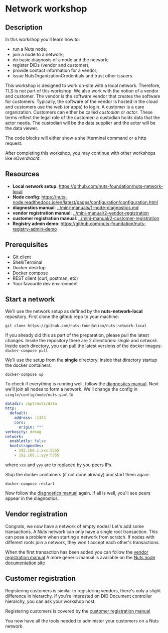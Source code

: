 # Network workshop

## Description

In this workshop you'll learn how to:

- run a Nuts node;
- join a node to a network;
- do basic diagnosis of a node and the network;
- register DIDs (vendor and customer);
- provide contact information for a vendor;
- issue NutsOrganizationCredentials and trust other issuers.

This workshop is designed to work on-site with a local network. Therefore, TLS is not part of this workshop.
We also work with the notion of a vendor and customer. The vendor is the software vendor that creates the software for customers.
Typically, the software of the vendor is hosted in the cloud and customers use the web (or apps) to login.
A customer is a care organization. Customers can either be called *custodian* or *actor*.
These terms reflect the legal role of the customer: a custodian holds data that the actor needs.
The custodian will be the data supplier and the actor will be the data viewer.

The code blocks will either show a shell/terminal command or a http request.

After completing this workshop, you may continue with other workshops like *eOverdracht*.

## Resources

- **Local network setup**: https://github.com/nuts-foundation/nuts-network-local
- **Node config**: https://nuts-node.readthedocs.io/en/latest/pages/configuration/configuration.html
- **diagnostics manual**: [../mini-manuals/1-node-diagnostics.md](../mini-manuals/1-node-diagnostics.md)
- **vendor registration manual**: [../mini-manual/2-vendor-registration](../mini-manuals/2-vendor-registration.md)
- **customer registration manual**: [../mini-manual/2-customer-registration](../mini-manuals/3-customer-registration.md)
- **Registry admin demo**: https://github.com/nuts-foundation/nuts-registry-admin-demo

## Prerequisites

- Git client
- Shell/Terminal
- Docker desktop
- Docker compose 
- REST client (curl, postman, etc)
- Your favourite dev environment

## Start a network

We'll use the network setup as defined by the **nuts-network-local** repository.
First clone the github repo to your machine:

```shell
git clone https://github.com/nuts-foundation/nuts-network-local
```

If you already did this as part of the preparation, please pull the latest changes.
Inside the repository there are 2 directories: *single* and *network*.
Inside each directory, you can pull the latest versions of the docker images: `docker-compose pull`

We'll use the setup from the **single** directory.
Inside that directory startup the docker containers:

```shell
docker-compose up
```

To check if everything is running well, follow the [diagnostics manual](../mini-manuals/1-node-diagnostics.md).
Next we'll join all nodes to form a network.
We'll change the config in `single/config/node/nuts.yaml` to
```yaml
datadir: /opt/nuts/data
http:
  default:
    address: :1323
    cors:
      origin: "*"
verbosity: debug
network:
  enabletls: false
  bootstrapnodes:
    - 192.168.1.xxx:5555
    - 192.168.1.yyy:5555 
```

where `xxx` and `yyy` are to replaced by you peers IPs.

Stop the docker containers (if not done already) and start them again:
```shell
docker-compose restart
```

Now follow the [diagnostics manual](../mini-manuals/1-node-diagnostics.md) again.
If all is well, you'll see peers appear in the diagnostics.

## Vendor registration

Congrats, we now have a network of empty nodes! Let's add some transactions.
A Nuts network can only have a single root transaction. This can pose a problem when starting a network from scratch.
If nodes with different roots join a network, they won't accept each other's transactions.

When the first transaction has been added you can follow the [vendor registration manual](../mini-manuals/2-vendor-registration.md)
A more generic manual is available on the [Nuts node documentation site](https://nuts-node.readthedocs.io/en/latest/pages/getting-started/4-connecting-crm.html)

## Customer registration

Registering customers is similar to registering vendors, there's only a slight difference in hierarchy.
If you're interested on DID Document controller hierarchy, you can ask your workshop host.

Registering customers is covered by the [customer registration manual](../mini-manuals/3-customer-registration.md)

You now have all the tools needed to administer your customers on a Nuts network.
